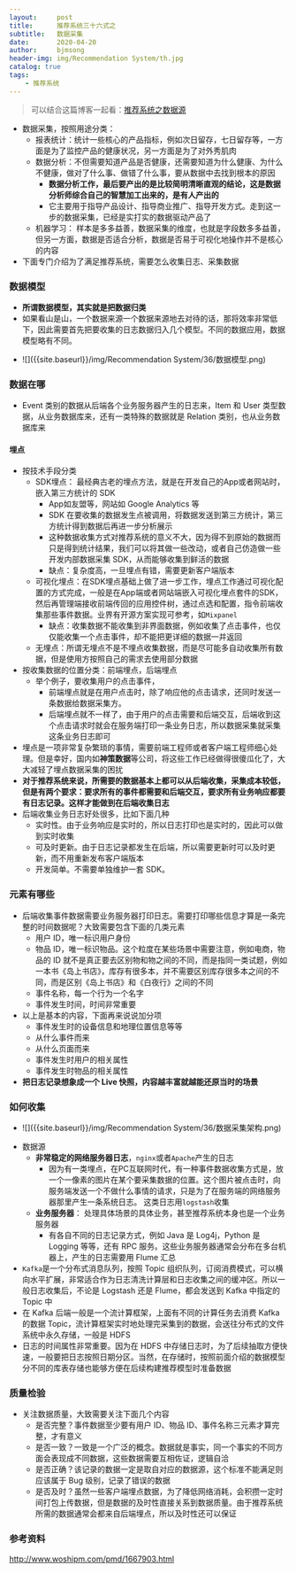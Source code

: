```yaml
---
layout:     post
title:      推荐系统三十六式之
subtitle:   数据采集
date:       2020-04-20
author:     bjmsong
header-img: img/Recommendation System/th.jpg
catalog: true
tags:
    - 推荐系统
---
```

>可以结合这篇博客一起看：[推荐系统之数据源](https://bjmsong.github.io/2020/01/03/%E6%8E%A8%E8%8D%90%E7%B3%BB%E7%BB%9F%E4%B9%8B%E6%95%B0%E6%8D%AE%E6%BA%90/)

- 数据采集，按照用途分类：
    - 报表统计：统计一些核心的产品指标，例如次日留存，七日留存等，一方面是为了监控产品的健康状况，另一方面是为了对外秀肌肉
    - 数据分析：不但需要知道产品是否健康，还需要知道为什么健康、为什么不健康，做对了什么事、做错了什么事，要从数据中去找到根本的原因
        - **数据分析工作，最后要产出的是比较简明清晰直观的结论，这是数据分析师综合自己的智慧加工出来的，是有人产出的**
        - 它主要用于指导产品设计、指导商业推广、指导开发方式。走到这一步的数据采集，已经是实打实的数据驱动产品了
    - 机器学习： 样本是多多益善，数据采集的维度，也就是字段数多多益善，但另一方面，数据是否适合分析，数据是否易于可视化地操作并不是核心的内容
- 下面专门介绍为了满足推荐系统，需要怎么收集日志、采集数据



### 数据模型

- **所谓数据模型，其实就是把数据归类**
- 如果看山是山，一个数据来源一个数据来源地去对待的话，那将效率非常低下，因此需要首先把要收集的日志数据归入几个模型。不同的数据应用，数据模型略有不同。
<ul> 
<li markdown="1">
![]({{site.baseurl}}/img/Recommendation System/36/数据模型.png) 
</li> 
</ul> 



### 数据在哪

- Event 类别的数据从后端各个业务服务器产生的日志来，Item 和 User 类型数据，从业务数据库来，还有一类特殊的数据就是 Relation 类别，也从业务数据库来

#### 埋点
- 按技术手段分类
    - SDK埋点： 最经典古老的埋点方法，就是在开发自己的App或者网站时，嵌入第三方统计的 SDK 
        - App如友盟等，网站如 Google Analytics 等
        - SDK 在要收集的数据发生点被调用，将数据发送到第三方统计，第三方统计得到数据后再进一步分析展示
        - 这种数据收集方式对推荐系统的意义不大，因为得不到原始的数据而只是得到统计结果，我们可以将其做一些改动，或者自己仿造做一些开发内部数据采集 SDK，从而能够收集到鲜活的数据
        - 缺点：复杂度高，一旦埋点有错，需要更新客户端版本
    - 可视化埋点：在SDK埋点基础上做了进一步工作，埋点工作通过可视化配置的方式完成，一般是在App端或者网站端嵌入可视化埋点套件的SDK，然后再管理端接收前端传回的应用控件树，通过点选和配置，指令前端收集那些事件数据。业界有开源方案实现可参考，如`Mixpanel`
        - 缺点：收集数据不能收集到非界面数据，例如收集了点击事件，也仅仅能收集一个点击事件，却不能把更详细的数据一并返回
    - 无埋点：所谓无埋点不是不埋点收集数据，而是尽可能多自动收集所有数据，但是使用方按照自己的需求去使用部分数据
- 按收集数据的位置分类：前端埋点，后端埋点
    - 举个例子，要收集用户的点击事件，
      - 前端埋点就是在用户点击时，除了响应他的点击请求，还同时发送一条数据给数据采集方。
      - 后端埋点就不一样了，由于用户的点击需要和后端交互，后端收到这个点击请求时就会在服务端打印一条业务日志，所以数据采集就采集这条业务日志即可
- 埋点是一项非常复杂繁琐的事情，需要前端工程师或者客户端工程师细心处理。但是幸好，国内如**神策数据**等公司，将这些工作已经做得很傻瓜化了，大大减轻了埋点数据采集的困扰
- **对于推荐系统来说，所需要的数据基本上都可以从后端收集，采集成本较低，但是有两个要求：要求所有的事件都需要和后端交互，要求所有业务响应都要有日志记录。这样才能做到在后端收集日志**
- 后端收集业务日志好处很多，比如下面几种
    - 实时性。由于业务响应是实时的，所以日志打印也是实时的，因此可以做到实时收集
    - 可及时更新。由于日志记录都发生在后端，所以需要更新时可以及时更新，而不用重新发布客户端版本
    - 开发简单。不需要单独维护一套 SDK。



### 元素有哪些

- 后端收集事件数据需要业务服务器打印日志。需要打印哪些信息才算是一条完整的时间数据呢？大致需要包含下面的几类元素
    - 用户 ID，唯一标识用户身份
    - 物品 ID，唯一标识物品。这个粒度在某些场景中需要注意，例如电商，物品的 ID 就不是真正要去区别物和物之间的不同，而是指同一类试题，例如一本书《岛上书店》，库存有很多本，并不需要区别库存很多本之间的不同，而是区别《岛上书店》和《白夜行》之间的不同
    - 事件名称，每一个行为一个名字
    - 事件发生时间，时间非常重要
- 以上是基本的内容，下面再来说说加分项
    - 事件发生时的设备信息和地理位置信息等等
    - 从什么事件而来
    - 从什么页面而来
    - 事件发生时用户的相关属性
    - 事件发生时物品的相关属性
- **把日志记录想象成一个 Live 快照，内容越丰富就越能还原当时的场景**



### 如何收集

<ul> 
<li markdown="1">
![]({{site.baseurl}}/img/Recommendation System/36/数据采集架构.png) 
</li> 
</ul> 

- 数据源
    - **非常稳定的网络服务器日志**，`nginx`或者`Apache`产生的日志
        - 因为有一类埋点，在PC互联网时代，有一种事件数据收集方式是，放一个一像素的图片在某个要采集数据的位置。这个图片被点击时，向服务端发送一个不做什么事情的请求，只是为了在服务端的网络服务器那里产生一条系统日志。 这类日志用`logstash`收集
    - **业务服务器**： 处理具体场景的具体业务，甚至推荐系统本身也是一个业务服务器
        - 有各自不同的日志记录方式，例如 Java 是 Log4j，Python 是 Logging 等等，还有 RPC 服务。这些业务服务器通常会分布在多台机器上，产生的日志需要用 Flume 汇总
- `Kafka`是一个分布式消息队列，按照 Topic 组织队列，订阅消费模式，可以横向水平扩展，非常适合作为日志清洗计算层和日志收集之间的缓冲区。所以一般日志收集后，不论是 Logstash 还是 Flume，都会发送到 Kafka 中指定的 Topic 中
- 在 Kafka 后端一般是一个流计算框架，上面有不同的计算任务去消费 Kafka 的数据 Topic，流计算框架实时地处理完采集到的数据，会送往分布式的文件系统中永久存储，一般是 HDFS
- 日志的时间属性非常重要。因为在 HDFS 中存储日志时，为了后续抽取方便快速，一般要把日志按照日期分区。当然，在存储时，按照前面介绍的数据模型分不同的库表存储也能够方便在后续构建推荐模型时准备数据



### 质量检验

- 关注数据质量，大致需要关注下面几个内容
    - 是否完整？事件数据至少要有用户 ID、物品 ID、事件名称三元素才算完整，才有意义
    - 是否一致？一致是一个广泛的概念。数据就是事实，同一个事实的不同方面会表现成不同数据，这些数据需要互相佐证，逻辑自洽
    - 是否正确？该记录的数据一定是取自对应的数据源，这个标准不能满足则应该属于 Bug 级别，记录了错误的数据
    - 是否及时？虽然一些客户端埋点数据，为了降低网络消耗，会积攒一定时间打包上传数据，但是数据的及时性直接关系到数据质量。由于推荐系统所需的数据通常会都来自后端埋点，所以及时性还可以保证



### 参考资料

http://www.woshipm.com/pmd/1667903.html